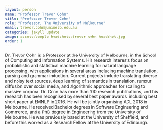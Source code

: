 ```yaml
---
layout: person
name: "Professor Trevor Cohn"
title: "Professor Trevor Cohn"
role: "Professor, The University of Melbourne"
email: trevor.cohn@unimelb.edu.au
categories: jekyll update
image: assets/people-headshots/trevor-cohn-headshot.jpg
order: 1
---
```

Dr. Trevor Cohn is a Professor at the University of Melbourne, in the School of Computing and Information Systems. His research interests focus on probabilistic and statistical machine learning for natural language processing, with applications in several areas including machine translation, parsing and grammar induction. Current projects include translating diverse and noisy text sources, deep learning of semantics in translation, rumour diffusion over social media, and algorithmic approaches for scaling to massive corpora. Dr. Cohn has more than 100 research publications, and his research has been recognised by several best paper awards, including best short paper at EMNLP in 2016. He will be jointly organising ACL 2018 in Melbourne. He received Bachelor degrees in Software Engineering and Commerce, and a PhD degree in Engineering from the University of Melbourne. He was previously based at the University of Sheffield, and before this worked as a Research Fellow at the University of Edinburgh.
